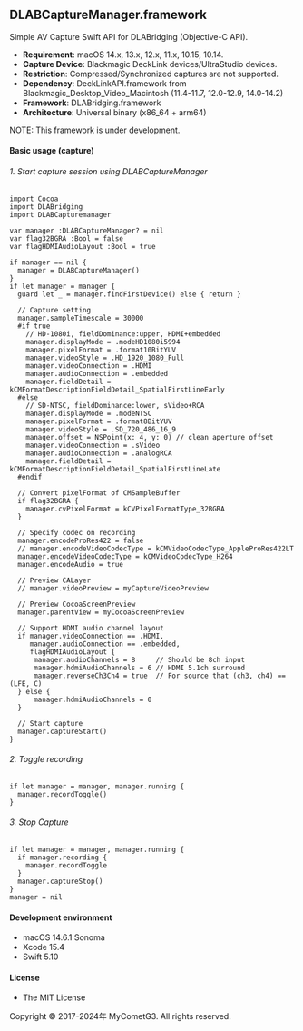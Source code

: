 ## DLABCaptureManager.framework

Simple AV Capture Swift API for DLABridging (Objective-C API).

- __Requirement__: macOS 14.x, 13.x, 12.x, 11.x, 10.15, 10.14.
- __Capture Device__: Blackmagic DeckLink devices/UltraStudio devices.
- __Restriction__: Compressed/Synchronized captures are not supported.
- __Dependency__: DeckLinkAPI.framework from Blackmagic_Desktop_Video_Macintosh (11.4-11.7, 12.0-12.9, 14.0-14.2)
- __Framework__: DLABridging.framework
- __Architecture__: Universal binary (x86_64 + arm64)

NOTE: This framework is under development.

#### Basic usage (capture)

###### 1. Start capture session using DLABCaptureManager
    import Cocoa
    import DLABridging
    import DLABCapturemanager

    var manager :DLABCaptureManager? = nil
    var flag32BGRA :Bool = false
    var flagHDMIAudioLayout :Bool = true

    if manager == nil {
      manager = DLABCaptureManager()
    }
    if let manager = manager {
      guard let _ = manager.findFirstDevice() else { return }

      // Capture setting
      manager.sampleTimescale = 30000
      #if true
        // HD-1080i, fieldDominance:upper, HDMI+embedded
        manager.displayMode = .modeHD1080i5994
        manager.pixelFormat = .format10BitYUV
        manager.videoStyle = .HD_1920_1080_Full
        manager.videoConnection = .HDMI
        manager.audioConnection = .embedded
        manager.fieldDetail = kCMFormatDescriptionFieldDetail_SpatialFirstLineEarly
      #else
        // SD-NTSC, fieldDominance:lower, sVideo+RCA
        manager.displayMode = .modeNTSC
        manager.pixelFormat = .format8BitYUV
        manager.videoStyle = .SD_720_486_16_9
        manager.offset = NSPoint(x: 4, y: 0) // clean aperture offset
        manager.videoConnection = .sVideo
        manager.audioConnection = .analogRCA
        manager.fieldDetail = kCMFormatDescriptionFieldDetail_SpatialFirstLineLate
      #endif

      // Convert pixelFormat of CMSampleBuffer
      if flag32BGRA {
        manager.cvPixelFormat = kCVPixelFormatType_32BGRA
      }

      // Specify codec on recording
      manager.encodeProRes422 = false
      // manager.encodeVideoCodecType = kCMVideoCodecType_AppleProRes422LT
      manager.encodeVideoCodecType = kCMVideoCodecType_H264
      manager.encodeAudio = true

      // Preview CALayer
      // manager.videoPreview = myCaptureVideoPreview

      // Preview CocoaScreenPreview
      manager.parentView = myCocoaScreenPreview

      // Support HDMI audio channel layout
      if manager.videoConnection == .HDMI,
         manager.audioConnection == .embedded,
         flagHDMIAudioLayout {
          manager.audioChannels = 8     // Should be 8ch input
          manager.hdmiAudioChannels = 6 // HDMI 5.1ch surround
          manager.reverseCh3Ch4 = true  // For source that (ch3, ch4) == (LFE, C)
      } else {
          manager.hdmiAudioChannels = 0
      }

      // Start capture
      manager.captureStart()
    }

###### 2. Toggle recording
    if let manager = manager, manager.running {
      manager.recordToggle()        
    }

###### 3. Stop Capture
    if let manager = manager, manager.running {
      if manager.recording {
        manager.recordToggle
      }
      manager.captureStop()
    }
    manager = nil

#### Development environment
- macOS 14.6.1 Sonoma
- Xcode 15.4
- Swift 5.10

#### License
- The MIT License

Copyright © 2017-2024年 MyCometG3. All rights reserved.
